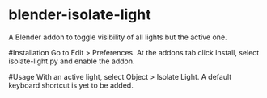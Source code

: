 # blender-isolate-light
A Blender addon to toggle visibility of all lights but the active one.

#Installation
Go to Edit > Preferences. At the addons tab click Install, select isolate-light.py and enable the addon.

#Usage
With an active light, select Object > Isolate Light. A default keyboard shortcut is yet to be added.
